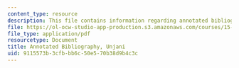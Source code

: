 ```yaml
---
content_type: resource
description: This file contains information regarding annotated bibliography.
file: https://ol-ocw-studio-app-production.s3.amazonaws.com/courses/15-s07-globalhealth-lab-spring-2013/9115573b3cfbbb6c50e570b38d9b4c3c_MIT15_S07S13_ann_bib_unj.pdf
file_type: application/pdf
resourcetype: Document
title: Annotated Bibliography, Unjani
uid: 9115573b-3cfb-bb6c-50e5-70b38d9b4c3c
---
```

